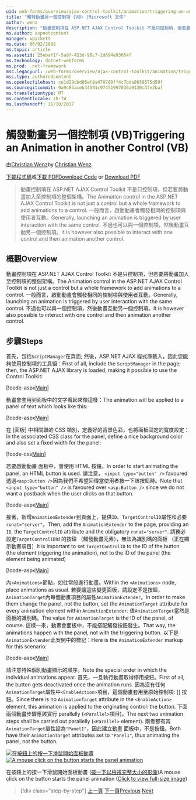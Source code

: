 ```yaml
---
uid: web-forms/overview/ajax-control-toolkit/animation/triggering-an-animation-in-another-control-vb
title: "觸發動畫另一個控制項 (VB) |Microsoft 文件"
author: wenz
description: "動畫控制項在 ASP.NET AJAX Control Toolkit 不是只控制項，但若要將動畫加入至控制項的整個架構。 一般而言，啟動..."
ms.author: aspnetcontent
manager: wpickett
ms.date: 06/02/2008
ms.topic: article
ms.assetid: 25ebaf1f-5a9f-423d-98c7-1d694e93664f
ms.technology: dotnet-webforms
ms.prod: .net-framework
msc.legacyurl: /web-forms/overview/ajax-control-toolkit/animation/triggering-an-animation-in-another-control-vb
msc.type: authoredcontent
ms.openlocfilehash: ce1d29cbd06ef8a470780ff4c7bda8039575d59f
ms.sourcegitcommit: 9a9483aceb34591c97451997036a9120c3fe2baf
ms.translationtype: MT
ms.contentlocale: zh-TW
ms.lasthandoff: 11/10/2017
---
```

<a name="triggering-an-animation-in-another-control-vb"></a><span data-ttu-id="4dd2d-104">觸發動畫另一個控制項 (VB)</span><span class="sxs-lookup"><span data-stu-id="4dd2d-104">Triggering an Animation in another Control (VB)</span></span>
====================
<span data-ttu-id="4dd2d-105">由[Christian Wenz](https://github.com/wenz)</span><span class="sxs-lookup"><span data-stu-id="4dd2d-105">by [Christian Wenz](https://github.com/wenz)</span></span>

<span data-ttu-id="4dd2d-106">[下載程式碼](http://download.microsoft.com/download/f/9/a/f9a26acd-8df4-4484-8a18-199e4598f411/Animation8.vb.zip)或[下載 PDF](http://download.microsoft.com/download/6/7/1/6718d452-ff89-4d3f-a90e-c74ec2d636a3/animation8VB.pdf)</span><span class="sxs-lookup"><span data-stu-id="4dd2d-106">[Download Code](http://download.microsoft.com/download/f/9/a/f9a26acd-8df4-4484-8a18-199e4598f411/Animation8.vb.zip) or [Download PDF](http://download.microsoft.com/download/6/7/1/6718d452-ff89-4d3f-a90e-c74ec2d636a3/animation8VB.pdf)</span></span>

> <span data-ttu-id="4dd2d-107">動畫控制項在 ASP.NET AJAX Control Toolkit 不是只控制項，但若要將動畫加入至控制項的整個架構。</span><span class="sxs-lookup"><span data-stu-id="4dd2d-107">The Animation control in the ASP.NET AJAX Control Toolkit is not just a control but a whole framework to add animations to a control.</span></span> <span data-ttu-id="4dd2d-108">一般而言，啟動動畫會觸發相同的控制項與使用者互動。</span><span class="sxs-lookup"><span data-stu-id="4dd2d-108">Generally, launching an animation is triggered by user interaction with the same control.</span></span> <span data-ttu-id="4dd2d-109">不過也可以與一個控制項，然後動畫互動另一個控制項。</span><span class="sxs-lookup"><span data-stu-id="4dd2d-109">It is however also possible to interact with one control and then animation another control.</span></span>


## <a name="overview"></a><span data-ttu-id="4dd2d-110">概觀</span><span class="sxs-lookup"><span data-stu-id="4dd2d-110">Overview</span></span>

<span data-ttu-id="4dd2d-111">動畫控制項在 ASP.NET AJAX Control Toolkit 不是只控制項，但若要將動畫加入至控制項的整個架構。</span><span class="sxs-lookup"><span data-stu-id="4dd2d-111">The Animation control in the ASP.NET AJAX Control Toolkit is not just a control but a whole framework to add animations to a control.</span></span> <span data-ttu-id="4dd2d-112">一般而言，啟動動畫會觸發相同的控制項與使用者互動。</span><span class="sxs-lookup"><span data-stu-id="4dd2d-112">Generally, launching an animation is triggered by user interaction with the same control.</span></span> <span data-ttu-id="4dd2d-113">不過也可以與一個控制項，然後動畫互動另一個控制項。</span><span class="sxs-lookup"><span data-stu-id="4dd2d-113">It is however also possible to interact with one control and then animation another control.</span></span>

## <a name="steps"></a><span data-ttu-id="4dd2d-114">步驟</span><span class="sxs-lookup"><span data-stu-id="4dd2d-114">Steps</span></span>

<span data-ttu-id="4dd2d-115">首先，包括`ScriptManager`在頁面; 然後，ASP.NET AJAX 程式庫載入，因此您能夠使用控制項的工具組：</span><span class="sxs-lookup"><span data-stu-id="4dd2d-115">First of all, include the `ScriptManager` in the page; then, the ASP.NET AJAX library is loaded, making it possible to use the Control Toolkit:</span></span>

[!code-aspx[Main](triggering-an-animation-in-another-control-vb/samples/sample1.aspx)]

<span data-ttu-id="4dd2d-116">動畫會套用到面板中的文字看起來像這樣：</span><span class="sxs-lookup"><span data-stu-id="4dd2d-116">The animation will be applied to a panel of text which looks like this:</span></span>

[!code-aspx[Main](triggering-an-animation-in-another-control-vb/samples/sample2.aspx)]

<span data-ttu-id="4dd2d-117">在 [面板] 中相關聯的 CSS 類別，定義好的背景色彩，也將面板固定的寬度設定：</span><span class="sxs-lookup"><span data-stu-id="4dd2d-117">In the associated CSS class for the panel, define a nice background color and also set a fixed width for the panel:</span></span>

[!code-css[Main](triggering-an-animation-in-another-control-vb/samples/sample3.css)]

<span data-ttu-id="4dd2d-118">若要啟動動畫 面板中，會使用 HTML 按鈕。</span><span class="sxs-lookup"><span data-stu-id="4dd2d-118">In order to start animating the panel, an HTML button is used.</span></span> <span data-ttu-id="4dd2d-119">請注意， `<input type="button" />` favoured 透過`<asp:Button />`因為我們不希望回傳當使用者按一下該按鈕時。</span><span class="sxs-lookup"><span data-stu-id="4dd2d-119">Note that `<input type="button" />` is favoured over `<asp:Button />` since we do not want a postback when the user clicks on that button.</span></span>

[!code-aspx[Main](triggering-an-animation-in-another-control-vb/samples/sample4.aspx)]

<span data-ttu-id="4dd2d-120">接著，新增`AnimationExtender`到頁面上，提供`ID`、`TargetControlID`屬性和必要`runat="server"`。</span><span class="sxs-lookup"><span data-stu-id="4dd2d-120">Then, add the `AnimationExtender` to the page, providing an `ID`, the `TargetControlID` attribute and the obligatory `runat="server"`.</span></span> <span data-ttu-id="4dd2d-121">請務必設定`TargetControlID`id 的按鈕 （觸發動畫元素），無法為識別碼的面板 （正在顯示動畫項目）</span><span class="sxs-lookup"><span data-stu-id="4dd2d-121">It is important to set `TargetControlID` to the ID of the button (the element triggering the animation), not to the ID of the panel (the element being animated)</span></span>

[!code-aspx[Main](triggering-an-animation-in-another-control-vb/samples/sample5.aspx)]

<span data-ttu-id="4dd2d-122">內`<Animations>`節點，如往常般進行動畫。</span><span class="sxs-lookup"><span data-stu-id="4dd2d-122">Within the `<Animations>` node, place animations as usual.</span></span> <span data-ttu-id="4dd2d-123">若要讓這些變更面板，請設定不是按鈕，`AnimationTarget`內每個動畫項目的屬性`AnimationExtender`。</span><span class="sxs-lookup"><span data-stu-id="4dd2d-123">In order to make them change the panel, not the button, set the `AnimationTarget` attribute for every animation element within `AnimationExtender`.</span></span> <span data-ttu-id="4dd2d-124">值`AnimationTarget`當然是面板的識別碼。</span><span class="sxs-lookup"><span data-stu-id="4dd2d-124">The value for `AnimationTarget` is the ID of the panel, of course.</span></span> <span data-ttu-id="4dd2d-125">這樣一來，動畫會面板中，不能搭配觸發按鈕發生。</span><span class="sxs-lookup"><span data-stu-id="4dd2d-125">That way, the animations happen with the panel, not with the triggering button.</span></span> <span data-ttu-id="4dd2d-126">以下是`AnimationExtender`此案例中的標記：</span><span class="sxs-lookup"><span data-stu-id="4dd2d-126">Here is the `AnimationExtender` markup for this scenario:</span></span>

[!code-aspx[Main](triggering-an-animation-in-another-control-vb/samples/sample6.aspx)]

<span data-ttu-id="4dd2d-127">請注意特殊個別動畫顯示的順序。</span><span class="sxs-lookup"><span data-stu-id="4dd2d-127">Note the special order in which the individual animations appear.</span></span> <span data-ttu-id="4dd2d-128">首先，一旦執行動畫取得停用按鈕。</span><span class="sxs-lookup"><span data-stu-id="4dd2d-128">First of all, the button gets deactivated once the animation runs.</span></span> <span data-ttu-id="4dd2d-129">因為沒有任何`AnimationTarget`屬性中`<EnableAction>`項目，這個動畫套用至原始控制項: [] 按鈕。</span><span class="sxs-lookup"><span data-stu-id="4dd2d-129">Since there is no `AnimationTarget` attribute in the `<EnableAction>` element, this animation is applied to the originating control: the button.</span></span> <span data-ttu-id="4dd2d-130">下面兩個動畫步驟應該實行 parallelly (`<Parallel>`項目)。</span><span class="sxs-lookup"><span data-stu-id="4dd2d-130">The next two animation steps shall be carried out parallelly (`<Parallel>` element).</span></span> <span data-ttu-id="4dd2d-131">兩者都有其`AnimationTarget`屬性設為`"Panel1"`，因此建立動畫 面板中，不是按鈕。</span><span class="sxs-lookup"><span data-stu-id="4dd2d-131">Both have their `AnimationTarget` attributes set to `"Panel1"`, thus animating the panel, not the button.</span></span>


<span data-ttu-id="4dd2d-132">[![在按鈕上的按一下滑鼠開始面板動畫](triggering-an-animation-in-another-control-vb/_static/image2.png)](triggering-an-animation-in-another-control-vb/_static/image1.png)</span><span class="sxs-lookup"><span data-stu-id="4dd2d-132">[![A mouse click on the button starts the panel animation](triggering-an-animation-in-another-control-vb/_static/image2.png)](triggering-an-animation-in-another-control-vb/_static/image1.png)</span></span>

<span data-ttu-id="4dd2d-133">在按鈕上的按一下滑鼠開始面板動畫 ([按一下以檢視完整大小的影像](triggering-an-animation-in-another-control-vb/_static/image3.png))</span><span class="sxs-lookup"><span data-stu-id="4dd2d-133">A mouse click on the button starts the panel animation ([Click to view full-size image](triggering-an-animation-in-another-control-vb/_static/image3.png))</span></span>

>[!div class="step-by-step"]
<span data-ttu-id="4dd2d-134">[上一頁](disabling-actions-during-animation-vb.md)
[下一頁](modifying-animations-from-the-server-side-vb.md)</span><span class="sxs-lookup"><span data-stu-id="4dd2d-134">[Previous](disabling-actions-during-animation-vb.md)
[Next](modifying-animations-from-the-server-side-vb.md)</span></span>
